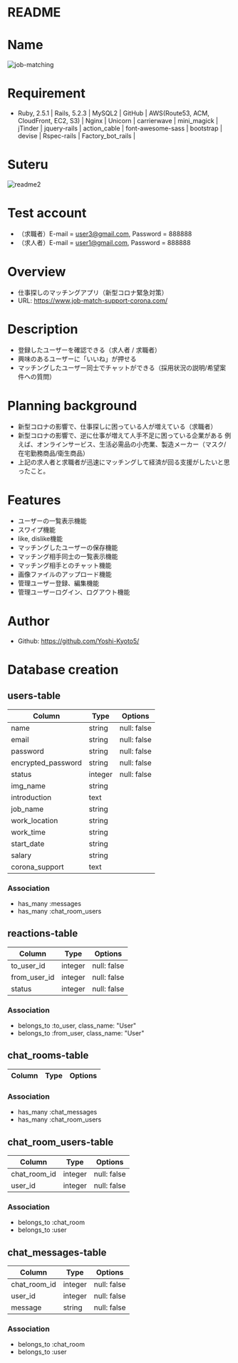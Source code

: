 # README

# Name
![job-matching](https://user-images.githubusercontent.com/61217608/81028922-3279e080-8ebe-11ea-9b1d-ffc621a92302.png)

# Requirement
- Ruby, 2.5.1 | Rails, 5.2.3 | MySQL2 | GitHub | 
  AWS(Route53, ACM, CloudFront, EC2, S3) | Nginx | Unicorn |
  carrierwave | mini_magick | jTinder | jquery-rails | action_cable |
  font-awesome-sass | bootstrap | devise | Rspec-rails | Factory_bot_rails |

# Suteru
![readme2](https://user-images.githubusercontent.com/61217608/81054352-9f629a00-8f01-11ea-93c6-fee820aa7878.jpg)

# Test account
- （求職者）E-mail = user3@gmail.com, Password = 888888
- （求人者）E-mail = user1@gmail.com, Password = 888888

# Overview 
- 仕事探しのマッチングアプリ（新型コロナ緊急対策）
- URL: https://www.job-match-support-corona.com/

# Description
- 登録したユーザーを確認できる（求人者 / 求職者）
- 興味のあるユーザーに「いいね」が押せる
- マッチングしたユーザー同士でチャットができる（採用状況の説明/希望案件への質問）

# Planning background
- 新型コロナの影響で、仕事探しに困っている人が増えている（求職者）
- 新型コロナの影響で、逆に仕事が増えて人手不足に困っている企業がある
  例えば、オンラインサービス、生活必需品の小売業、製造メーカー（マスク/在宅勤務商品/衛生商品）
- 上記の求人者と求職者が迅速にマッチングして経済が回る支援がしたいと思ったこと。

# Features
- ユーザーの一覧表示機能
- スワイプ機能
- like, dislike機能
- マッチングしたユーザーの保存機能
- マッチング相手同士の一覧表示機能
- マッチング相手とのチャット機能
- 画像ファイルのアップロード機能
- 管理ユーザー登録、編集機能
- 管理ユーザーログイン、ログアウト機能

# Author 
- Github: https://github.com/Yoshi-Kyoto5/

# Database creation
## users-table 
|Column|Type|Options|
|------|----|-------|
|name|string|null: false|
|email|string|null: false|
|password|string|null: false|
|encrypted_password|string|null: false|
|status|integer|null: false|
|img_name|string|
|introduction|text|
|job_name|string|
|work_location|string|
|work_time|string|
|start_date|string|
|salary|string|
|corona_support|text|
### Association
- has_many :messages
- has_many :chat_room_users

## reactions-table 
|Column|Type|Options|
|------|----|-------|
|to_user_id|integer|null: false|
|from_user_id|integer|null: false|
|status|integer|null: false|
### Association
- belongs_to :to_user, class_name: "User"
- belongs_to :from_user, class_name: "User"

## chat_rooms-table 
|Column|Type|Options|
|------|----|-------|
### Association
- has_many :chat_messages
- has_many :chat_room_users

## chat_room_users-table 
|Column|Type|Options|
|------|----|-------|
|chat_room_id|integer|null: false|
|user_id|integer|null: false|
### Association
- belongs_to :chat_room
- belongs_to :user

## chat_messages-table 
|Column|Type|Options|
|------|----|-------|
|chat_room_id|integer|null: false|
|user_id|integer|null: false|
|message|string|null: false|
### Association
- belongs_to :chat_room
- belongs_to :user